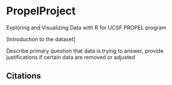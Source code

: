 # PropelProject
Exploring and Visualizing Data with R for UCSF PROPEL program

[Introduction to the dataset]

Describe primary question that data is trying to answer, provide justifications if certain data are removed or adjusted

## Citations
